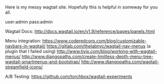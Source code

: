 Here is my messy wagtail site.  Hopefully this is helpful in someway for you all.

user:admin
pass:admin

Wagtail Docs:
http://docs.wagtail.io/en/v1.9/reference/pages/panels.html

Menu integration:
https://www.coderedcorp.com/blog/customizable-navbars-in-wagtail/
https://gitlab.com/thelabnyc/wagtail-nav-menus (a plugin that I failed using)
http://www.tivix.com/blog/working-with-wagtail-menus/ 
http://www.djangopaths.com/create-limitless-depth-menu-tree-wagtail-smartmenus-and-bootstrap/
http://www.djangopaths.com/wagtail-streamfield-icons/

A/B Testing:
https://github.com/torchbox/wagtail-experiments